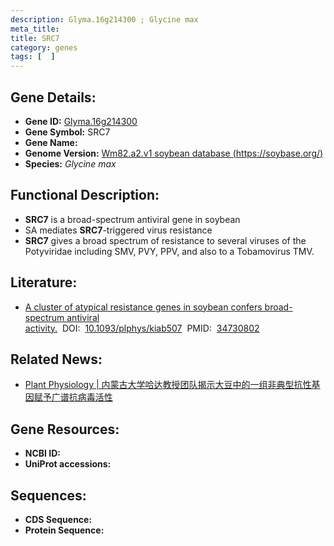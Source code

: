 ```yaml
---
description: Glyma.16g214300 ; Glycine max
meta_title:
title: SRC7
category: genes
tags: [  ]
---
```


## Gene Details:
- **Gene ID:**	[Glyma.16g214300](https://www.maizegdb.org/gene_center/gene/Glyma.16g214300)
- **Gene Symbol:** SRC7
- **Gene Name:** 
- **Genome Version:** [Wm82.a2.v1 soybean database (https://soybase.org/)]()
- **Species:** *Glycine max*

## Functional Description:
   - **SRC7** is a broad-spectrum antiviral gene in soybean
   - SA mediates **SRC7**-triggered virus resistance
   - **SRC7** gives a broad spectrum of resistance to several viruses of the Potyviridae including SMV, PVY, PPV, and also to a Tobamovirus TMV.

## Literature:
   - [A cluster of atypical resistance genes in soybean confers broad-spectrum antiviral activity.]( https://academic.oup.com/plphys/article/188/2/1277/6420231?login=true)&nbsp;&nbsp;DOI:&nbsp;&nbsp;[10.1093/plphys/kiab507](https://academic.oup.com/plphys/article/188/2/1277/6420231?login=true)&nbsp;&nbsp;PMID:&nbsp;&nbsp;[34730802](https://pubmed.ncbi.nlm.nih.gov/34730802/)

## Related News:
   - [Plant Physiology | 内蒙古大学哈达教授团队揭示大豆中的一组非典型抗性基因赋予广谱抗病毒活性](https://mp.weixin.qq.com/s?__biz=Mzg3MDEwNDEyMg==&mid=2247520314&idx=5&sn=8af14dfebfd634614759ca13b0a4242c&chksm=ce903d6ff9e7b4799ed79f622ea157ddefe096de88a89aa6ddab20c5f89cf018fa89c8d10e2c&scene=27#wechat_redirect)

## Gene Resources:
- **NCBI ID:** [](https://www.ncbi.nlm.nih.gov/gene/?term=)
- **UniProt accessions:** [](https://www.uniprot.org/uniprotkb//entry)

## Sequences:
- **CDS Sequence:**
- **Protein Sequence:**
